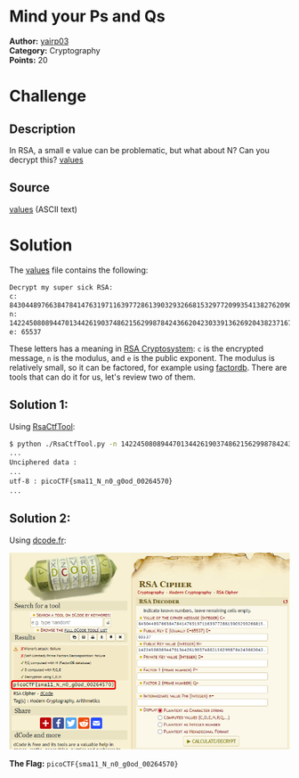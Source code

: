 # Mind your Ps and Qs

**Author:** [yairp03](https://github.com/yairp03)  
**Category:** Cryptography  
**Points:** 20

# Challenge

## Description

In RSA, a small e value can be problematic, but what about N? Can you decrypt this? [values](./values)

## Source

[values](./values) (ASCII text)

# Solution

The [values](./values) file contains the following:

```
Decrypt my super sick RSA:
c: 843044897663847841476319711639772861390329326681532977209935413827620909782846667
n: 1422450808944701344261903748621562998784243662042303391362692043823716783771691667
e: 65537
```

These letters has a meaning in [RSA Cryptosystem](<https://en.wikipedia.org/wiki/RSA_(cryptosystem)>): `c` is the encrypted message, `n` is the modulus, and `e` is the public exponent. The modulus is relatively small, so it can be factored, for example using [factordb](http://factordb.com/). There are tools that can do it for us, let's review two of them.

## Solution 1:

Using [RsaCtfTool](https://github.com/RsaCtfTool/RsaCtfTool):

```bash
$ python ./RsaCtfTool.py -n 1422450808944701344261903748621562998784243662042303391362692043823716783771691667 -e 65537 --uncipher 843044897663847841476319711639772861390329326681532977209935413827620909782846667
...
Unciphered data :
...
utf-8 : picoCTF{sma11_N_n0_g0od_00264570}
...
```

## Solution 2:

Using [dcode.fr](https://www.dcode.fr/rsa-cipher):

![dcode.fr](./dcode.fr.png)

**The Flag:** `picoCTF{sma11_N_n0_g0od_00264570}`
